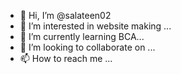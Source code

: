 - 👋 Hi, I’m @salateen02
- 👀 I’m interested in website making ...
- 🌱 I’m currently learning BCA...
- 💞️ I’m looking to collaborate on ...
- 📫 How to reach me ...

<!---
salateen02/salateen02 is a ✨ special ✨ repository because its `README.md` (this file) appears on your GitHub profile.
You can click the Preview link to take a look at your changes.
--->
